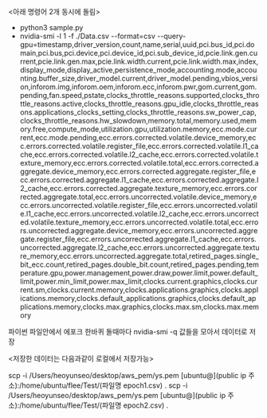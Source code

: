 <아래 명령어 2개 동시에 돌림>
- python3 sample.py 
- nvidia-smi -l 1 -f ./Data.csv --format=csv --query-gpu=timestamp,driver_version,count,name,serial,uuid,pci.bus_id,pci.domain,pci.bus,pci.device,pci.device_id,pci.sub_device_id,pcie.link.gen.current,pcie.link.gen.max,pcie.link.width.current,pcie.link.width.max,index,display_mode,display_active,persistence_mode,accounting.mode,accounting.buffer_size,driver_model.current,driver_model.pending,vbios_version,inforom.img,inforom.oem,inforom.ecc,inforom.pwr,gom.current,gom.pending,fan.speed,pstate,clocks_throttle_reasons.supported,clocks_throttle_reasons.active,clocks_throttle_reasons.gpu_idle,clocks_throttle_reasons.applications_clocks_setting,clocks_throttle_reasons.sw_power_cap,clocks_throttle_reasons.hw_slowdown,memory.total,memory.used,memory.free,compute_mode,utilization.gpu,utilization.memory,ecc.mode.current,ecc.mode.pending,ecc.errors.corrected.volatile.device_memory,ecc.errors.corrected.volatile.register_file,ecc.errors.corrected.volatile.l1_cache,ecc.errors.corrected.volatile.l2_cache,ecc.errors.corrected.volatile.texture_memory,ecc.errors.corrected.volatile.total,ecc.errors.corrected.aggregate.device_memory,ecc.errors.corrected.aggregate.register_file,ecc.errors.corrected.aggregate.l1_cache,ecc.errors.corrected.aggregate.l2_cache,ecc.errors.corrected.aggregate.texture_memory,ecc.errors.corrected.aggregate.total,ecc.errors.uncorrected.volatile.device_memory,ecc.errors.uncorrected.volatile.register_file,ecc.errors.uncorrected.volatile.l1_cache,ecc.errors.uncorrected.volatile.l2_cache,ecc.errors.uncorrected.volatile.texture_memory,ecc.errors.uncorrected.volatile.total,ecc.errors.uncorrected.aggregate.device_memory,ecc.errors.uncorrected.aggregate.register_file,ecc.errors.uncorrected.aggregate.l1_cache,ecc.errors.uncorrected.aggregate.l2_cache,ecc.errors.uncorrected.aggregate.texture_memory,ecc.errors.uncorrected.aggregate.total,retired_pages.single_bit_ecc.count,retired_pages.double_bit.count,retired_pages.pending,temperature.gpu,power.management,power.draw,power.limit,power.default_limit,power.min_limit,power.max_limit,clocks.current.graphics,clocks.current.sm,clocks.current.memory,clocks.applications.graphics,clocks.applications.memory,clocks.default_applications.graphics,clocks.default_applications.memory,clocks.max.graphics,clocks.max.sm,clocks.max.memory

파이썬 파일안에서 에포크 한바퀴 돌때마다 nvidia-smi -q 값들을 모아서 데이터로 저장

<저장한 데이터는 다음과같이 로컬에서 저장가능>

scp -i /Users/heoyunseo/desktop/aws_pem/ys.pem [ubuntu@](public ip 주소):/home/ubuntu/flee/Test/(파일명 epoch1.csv) .
scp -i /Users/heoyunseo/desktop/aws_pem/ys.pem [ubuntu@](public ip 주소):/home/ubuntu/flee/Test/(파일명 epoch2.csv) .
